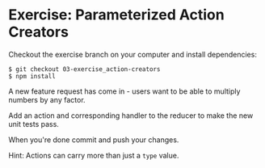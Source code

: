 # Exercise: Parameterized Action Creators

Checkout the exercise branch on your computer and install dependencies:

```
$ git checkout 03-exercise_action-creators
$ npm install
```

A new feature request has come in - users want to be able to multiply numbers by any factor.

Add an action and corresponding handler to the reducer to make the new unit tests pass.

When you're done commit and push your changes.

Hint: Actions can carry more than just a `type` value.
